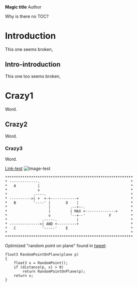 **Magic title**
				Author

Why is there no TOC?

Introduction
============
This one seems broken,

Intro-introduction
------------------
This one too seems broken,

# Crazy1
Word.

## Crazy2
Word.

### Crazy3
Word.

[Link-test](https://www.google.com)
![Image-test](https://www.google.se/images/branding/googlelogo/1x/googlelogo_color_272x92dp.png)


	***********************************************************
	* -------------.                                          *
	*   A          |                                          *
	*              v                                          *
	*            .----.                                       *
	* ---------->| +  +-+------------+                        *
	*   B        '----' |       D    |                        *
	*                   |         .--+--.                     *
	*                   |         | MAX +-------------->      *
	*                   v         '--+--'           F         *
	*                .-----.         |                        *
	* -------------->| AND +---------+                        *
	*   C            '-----'    E                             *
	*                                                         *
	***********************************************************


Optimized "random point on plane" found in [tweet](https://twitter.com/Donzanoid/status/943221772958257154):

~~~~~~~~~~~~~~~~~~~~
float3 RandomPointOnPlane(plane p)
{
    float3 x = RandomPoint();
    if (distance(p, x) > 0)
        return RandomPointOnPlane(p);
    return x;
}
~~~~~~~~~~~~~~~~~~~~
